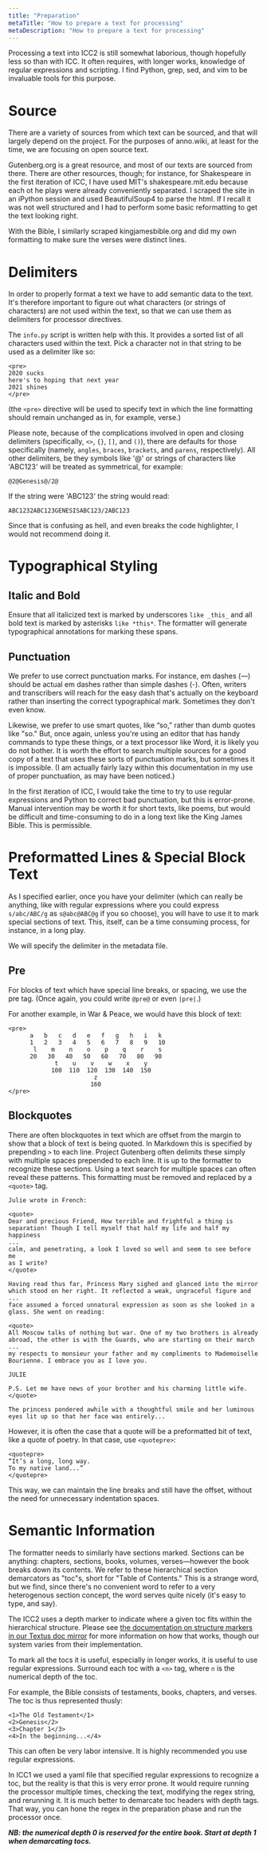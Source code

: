 ```yaml
---
title: "Preparation"
metaTitle: "How to prepare a text for processing"
metaDescription: "How to prepare a text for processing"
---
```


Processing a text into ICC2 is still somewhat laborious, though hopefully less
so than with ICC. It often requires, with longer works, knowledge of regular
expressions and scripting. I find Python, grep, sed, and vim to be invaluable
tools for this purpose.


# Source

There are a variety of sources from which text can be sourced, and that will
largely depend on the project. For the purposes of anno.wiki, at least for the
time, we are focusing on open source text.

Gutenberg.org is a great resource, and most of our texts are sourced from there.
There are other resources, though; for instance, for Shakespeare in the first
iteration of ICC, I have used MIT's shakespeare.mit.edu because each ot he plays
were already conveniently separated. I scraped the site in an iPython session
and used BeautifulSoup4 to parse the html. If I recall it was not well
structured and I had to perform some basic reformatting to get the text looking
right.

With the Bible, I similarly scraped kingjamesbible.org and did my own formatting
to make sure the verses were distinct lines.


# Delimiters

In order to properly format a text we have to add semantic data to the text.
It's therefore important to figure out what characters (or strings of
characters) are not used within the text, so that we can use them as delimiters
for processor directives.

The `info.py` script is written help with this. It provides a sorted list of all
characters used within the text. Pick a character not in that string to be used
as a delimiter like so:

```
<pre>
2020 sucks
here's to hoping that next year
2021 shines
</pre>
```

(the `<pre>` directive will be used to specify text in which the line formatting
should remain unchanged as in, for example, verse.)

Please note, because of the complications involved in open and closing
delimiters (specifically, `<>`, `{}`, `[]`, and `()`), there are defaults for
those specifically (namely, `angles`, `braces`, `brackets`, and `parens`,
respectively). All other delimiters, be they symbols like '@' or strings of
characters like 'ABC123' will be treated as symmetrical, for example:

```
@2@Genesis@/2@
```

If the string were 'ABC123' the string would read:

```
ABC1232ABC123GENESISABC123/2ABC123
```

Since that is confusing as hell, and even breaks the code highlighter, I would
not recommend doing it.


# Typographical Styling


## Italic and Bold

Ensure that all italicized text is marked by underscores `like _this_` and all
bold text is marked by asterisks `like *this*`. The formatter will generate
typographical annotations for marking these spans.


## Punctuation

We prefer to use correct punctuation marks. For instance, em dashes (—) should
be actual em dashes rather than simple dashes (-). Often, writers and
transcribers will reach for the easy dash that's actually on the keyboard rather
than inserting the correct typographical mark. Sometimes they don't even know.

Likewise, we prefer to use smart quotes, like “so,” rather than dumb quotes like
"so." But, once again, unless you're using an editor that has handy commands to
type these things, or a text processor like Word, it is likely you do not
bother. It is worth the effort to search multiple sources for a good copy of a
text that uses these sorts of punctuation marks, but sometimes it is impossible.
(I am actually fairly lazy within this documentation in my use of proper
punctuation, as may have been noticed.)

In the first iteration of ICC, I would take the time to try to use regular
expressions and Python to correct bad punctuation, but this is error-prone.
Manual intervention may be worth it for short texts, like poems, but would be
difficult and time-consuming to do in a long text like the King James Bible.
This is permissible.


# Preformatted Lines & Special Block Text

As I specified earlier, once you have your delimiter (which can really be
anything, like with regular expressions where you could express `s/abc/ABC/g` as
`s@abc@ABC@g` if you so choose), you will have to use it to mark special
sections of text. This, itself, can be a time consuming process, for instance,
in a long play.

We will specify the delimiter in the metadata file.

## Pre

For blocks of text which have special line breaks, or spacing, we use the pre
tag. (Once again, you could write `@pre@` or even `|pre|`.)

For another example, in War & Peace, we would have this block of text:

```
<pre>
      a   b   c   d   e   f   g   h   i   k
      1   2   3   4   5   6   7   8   9   10
       l    m    n    o    p    q    r    s
      20   30   40   50   60   70   80   90
             t    u    v    w    x    y
            100  110  120  130  140  150
                        z
                       160
</pre>
```


## Blockquotes

There are often blockquotes in text which are offset from the margin to show
that a block of text is being quoted. In Markdown this is specified by
prepending `>` to each line. Project Gutenberg often delimits these simply with
multiple spaces prepended to each line. It is up to the formatter to recognize
these sections. Using a text search for multiple spaces can often reveal these
patterns. This formatting must be removed and replaced by a `<quote>` tag.

```
Julie wrote in French:

<quote>
Dear and precious Friend, How terrible and frightful a thing is
separation! Though I tell myself that half my life and half my happiness
...
calm, and penetrating, a look I loved so well and seem to see before me
as I write?
</quote>

Having read thus far, Princess Mary sighed and glanced into the mirror
which stood on her right. It reflected a weak, ungraceful figure and
...
face assumed a forced unnatural expression as soon as she looked in a
glass. She went on reading:

<quote>
All Moscow talks of nothing but war. One of my two brothers is already
abroad, the other is with the Guards, who are starting on their march
...
my respects to monsieur your father and my compliments to Mademoiselle
Bourienne. I embrace you as I love you.

JULIE

P.S. Let me have news of your brother and his charming little wife.
</quote>

The princess pondered awhile with a thoughtful smile and her luminous
eyes lit up so that her face was entirely...
```

However, it is often the case that a quote will be a preformatted bit of text,
like a quote of poetry. In that case, use `<quotepre>`:

```
<quotepre>
“It’s a long, long way.
To my native land...”
</quotepre>
```

This way, we can maintain the line breaks and still have the offset, without the
need for unnecessary indentation spaces.


# Semantic Information

The formatter needs to similarly have sections marked. Sections can be anything:
chapters, sections, books, volumes, verses—however the book breaks down its
contents. We refer to these hierarchical section demarcators as "toc"s, short
for "Table of Contents." This is a strange word, but we find, since there's no
convenient word to refer to a very heterogenous section concept, the word serves
quite nicely (it's easy to type, and say).

The ICC2 uses a depth marker to indicate where a given toc fits within the
hierarchical structure. Please see [the documentation on structure markers in
our Textus doc mirror](/textus/2-format#structuremarkers) for more information
on how that works, though our system varies from their implementation.

To mark all the tocs it is useful, especially in longer works, it is useful to
use regular expressions. Surround each toc with a `<n>` tag, where `n` is the
numerical depth of the toc.

For example, the Bible consists of testaments, books, chapters, and verses. The
toc is thus represented thusly:

```
<1>The Old Testament</1>
<2>Genesis</2>
<3>Chapter 1</3>
<4>In the beginning...</4>
```


This can often be very labor intensive. It is highly recommended you use regular
expressions.

In ICC1 we used a yaml file that specified regular expressions to recognize a
toc, but the reality is that this is very error prone. It would require running
the processor multiple times, checking the text, modifying the regex string, and
rerunning it. It is much better to demarcate toc headers with depth tags. That
way, you can hone the regex in the preparation phase and run the processor once.

***NB: the numerical depth 0 is reserved for the entire book. Start at depth 1
when demarcating tocs.***
